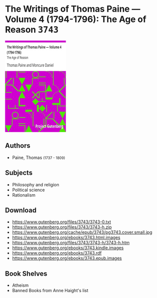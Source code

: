 # The Writings of Thomas Paine — Volume 4 (1794-1796): The Age of Reason <kbd>3743</kbd>

![](./cover.medium.jpg "")

## Authors


 - Paine, Thomas <small>(1737 - 1809)</small>

## Subjects


 - Philosophy and religion
 - Political science
 - Rationalism

## Download


 - https://www.gutenberg.org/files/3743/3743-0.txt
 - https://www.gutenberg.org/files/3743/3743-h.zip
 - https://www.gutenberg.org/cache/epub/3743/pg3743.cover.small.jpg
 - https://www.gutenberg.org/ebooks/3743.html.images
 - https://www.gutenberg.org/files/3743/3743-h/3743-h.htm
 - https://www.gutenberg.org/ebooks/3743.kindle.images
 - https://www.gutenberg.org/ebooks/3743.rdf
 - https://www.gutenberg.org/ebooks/3743.epub.images

## Book Shelves


 - Atheism
 - Banned Books from Anne Haight's list
